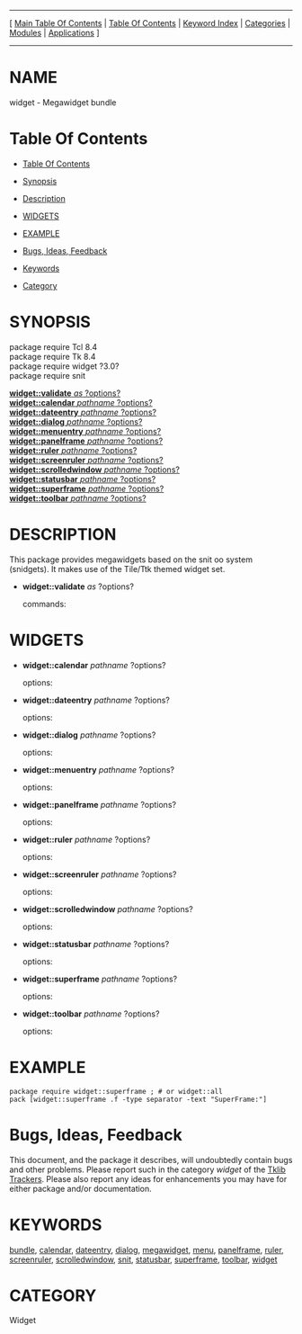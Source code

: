 
[//000000001]: # (widget \- Various megawidgets)
[//000000002]: # (Generated from file 'widget\.man' by tcllib/doctools with format 'markdown')
[//000000003]: # (widget\(n\) 3\.0 tklib "Various megawidgets")

<hr> [ <a href="../../../../toc.md">Main Table Of Contents</a> &#124; <a
href="../../../toc.md">Table Of Contents</a> &#124; <a
href="../../../../index.md">Keyword Index</a> &#124; <a
href="../../../../toc0.md">Categories</a> &#124; <a
href="../../../../toc1.md">Modules</a> &#124; <a
href="../../../../toc2.md">Applications</a> ] <hr>

# NAME

widget \- Megawidget bundle

# <a name='toc'></a>Table Of Contents

  - [Table Of Contents](#toc)

  - [Synopsis](#synopsis)

  - [Description](#section1)

  - [WIDGETS](#section2)

  - [EXAMPLE](#section3)

  - [Bugs, Ideas, Feedback](#section4)

  - [Keywords](#keywords)

  - [Category](#category)

# <a name='synopsis'></a>SYNOPSIS

package require Tcl 8\.4  
package require Tk 8\.4  
package require widget ?3\.0?  
package require snit  

[__widget::validate__ *as* ?options?](#1)  
[__widget::calendar__ *pathname* ?options?](#2)  
[__widget::dateentry__ *pathname* ?options?](#3)  
[__widget::dialog__ *pathname* ?options?](#4)  
[__widget::menuentry__ *pathname* ?options?](#5)  
[__widget::panelframe__ *pathname* ?options?](#6)  
[__widget::ruler__ *pathname* ?options?](#7)  
[__widget::screenruler__ *pathname* ?options?](#8)  
[__widget::scrolledwindow__ *pathname* ?options?](#9)  
[__widget::statusbar__ *pathname* ?options?](#10)  
[__widget::superframe__ *pathname* ?options?](#11)  
[__widget::toolbar__ *pathname* ?options?](#12)  

# <a name='description'></a>DESCRIPTION

This package provides megawidgets based on the snit oo system \(snidgets\)\. It
makes use of the Tile/Ttk themed widget set\.

  - <a name='1'></a>__widget::validate__ *as* ?options?

    commands:

# <a name='section2'></a>WIDGETS

  - <a name='2'></a>__widget::calendar__ *pathname* ?options?

    options:

  - <a name='3'></a>__widget::dateentry__ *pathname* ?options?

    options:

  - <a name='4'></a>__widget::dialog__ *pathname* ?options?

    options:

  - <a name='5'></a>__widget::menuentry__ *pathname* ?options?

    options:

  - <a name='6'></a>__widget::panelframe__ *pathname* ?options?

    options:

  - <a name='7'></a>__widget::ruler__ *pathname* ?options?

    options:

  - <a name='8'></a>__widget::screenruler__ *pathname* ?options?

    options:

  - <a name='9'></a>__widget::scrolledwindow__ *pathname* ?options?

    options:

  - <a name='10'></a>__widget::statusbar__ *pathname* ?options?

    options:

  - <a name='11'></a>__widget::superframe__ *pathname* ?options?

    options:

  - <a name='12'></a>__widget::toolbar__ *pathname* ?options?

    options:

# <a name='section3'></a>EXAMPLE

    package require widget::superframe ; # or widget::all
    pack [widget::superframe .f -type separator -text "SuperFrame:"]

# <a name='section4'></a>Bugs, Ideas, Feedback

This document, and the package it describes, will undoubtedly contain bugs and
other problems\. Please report such in the category *widget* of the [Tklib
Trackers](http://core\.tcl\.tk/tklib/reportlist)\. Please also report any ideas
for enhancements you may have for either package and/or documentation\.

# <a name='keywords'></a>KEYWORDS

[bundle](\.\./\.\./\.\./\.\./index\.md\#bundle),
[calendar](\.\./\.\./\.\./\.\./index\.md\#calendar),
[dateentry](\.\./\.\./\.\./\.\./index\.md\#dateentry),
[dialog](\.\./\.\./\.\./\.\./index\.md\#dialog),
[megawidget](\.\./\.\./\.\./\.\./index\.md\#megawidget),
[menu](\.\./\.\./\.\./\.\./index\.md\#menu),
[panelframe](\.\./\.\./\.\./\.\./index\.md\#panelframe),
[ruler](\.\./\.\./\.\./\.\./index\.md\#ruler),
[screenruler](\.\./\.\./\.\./\.\./index\.md\#screenruler),
[scrolledwindow](\.\./\.\./\.\./\.\./index\.md\#scrolledwindow),
[snit](\.\./\.\./\.\./\.\./index\.md\#snit),
[statusbar](\.\./\.\./\.\./\.\./index\.md\#statusbar),
[superframe](\.\./\.\./\.\./\.\./index\.md\#superframe),
[toolbar](\.\./\.\./\.\./\.\./index\.md\#toolbar),
[widget](\.\./\.\./\.\./\.\./index\.md\#widget)

# <a name='category'></a>CATEGORY

Widget
